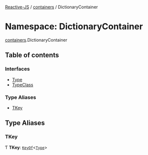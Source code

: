 [Reactive-JS](../README.md) / [containers](containers.md) / DictionaryContainer

# Namespace: DictionaryContainer

[containers](containers.md).DictionaryContainer

## Table of contents

### Interfaces

- [Type](../interfaces/containers.DictionaryContainer.Type.md)
- [TypeClass](../interfaces/containers.DictionaryContainer.TypeClass.md)

### Type Aliases

- [TKey](containers.DictionaryContainer.md#tkey)

## Type Aliases

### TKey

Ƭ **TKey**: [`KeyOf`](containers.KeyedContainers.md#keyof)<[`Type`](../interfaces/containers.DictionaryContainer.Type.md)\>
